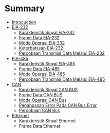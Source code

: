 # Summary

* [Introduction](README.md)
* [EIA-232](eia-232.md)
  * [Karakteristik Sinyal EIA-232](eia-232/karakteristik-sinyal-eia-232.md)
  * [Frame Data EIA-232](eia-232/frame-data-eia-232.md)
  * [Mode Operasi EIA-232](eia-232/mode-operasi-eia-232.md)
  * [Keterbatasan EIA-232](eia-232/keterbatasan-eia-232.md)
  * [Percobaan Transmisi Data Melalui EIA-232](eia-232/percobaan-transmisi-data-melalui-eia-232.md)
* [EIA-485](eia-485.md)
  * [Karakteristik Sinyal EIA-485](eia-485/karakteristik-sinyal-eia-485.md)
  * [Frame Data EIA-485](eia-485/frame-data-eia-485.md)
  * [Mode Operasi EIA-485](eia-485/mode-operasi-eia-485.md)
  * [Percobaan Transmisi Data Melalui EIA-485](eia-485/percobaan-transmisi-data-melalui-eia-485.md)
* [CAN](can.md)
  * [Karakteristik Sinyal CAN BUS](can/karakteristik-sinyal-can-bus.md)
  * [Frame Data CAN BUS](can/frame-data-can-bus.md)
  * [Mode Operasi CAN Bus](can/mode-operasi-can-bus.md)
  * [Penanganan Error Pada CAN Bus Error ](can/penanganan-error-pada-can-bus-error.md)
  * [Percobaan CAN Bus](can/percobaan-can-bus.md)
* [Ethernet](ethernet.md)
  * Karakteristik Sinyal Ethernet
  * Frame Data Ethernet


